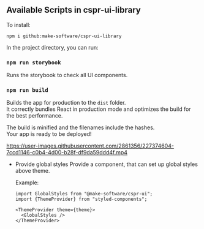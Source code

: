 ## Available Scripts in cspr-ui-library

To install:

`npm i github:make-software/cspr-ui-library`

In the project directory, you can run:

### `npm run storybook`

Runs the storybook to check all UI components.

### `npm run build`

Builds the app for production to the `dist` folder.\
It correctly bundles React in production mode and optimizes the build for the best performance.

The build is minified and the filenames include the hashes.\
Your app is ready to be deployed!



https://user-images.githubusercontent.com/2861356/227374604-7ccd1146-c0b4-4d00-b28f-df9da59ddd4f.mp4

- Provide global styles
  Provide a component, that can set up global styles above theme.

  Example:
  ```
  import GlobalStyles from "@make-software/cspr-ui";
  import {ThemeProvider} from "styled-components";

  <ThemeProvider theme={theme}>
    <GlobalStyles />
  </ThemeProvider>
  ```
